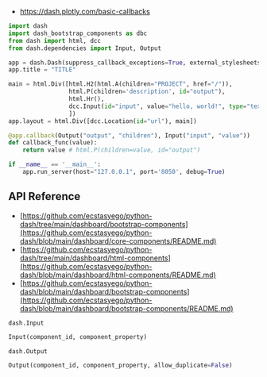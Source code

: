 - https://dash.plotly.com/basic-callbacks

```python
import dash
import dash_bootstrap_components as dbc
from dash import html, dcc
from dash.dependencies import Input, Output

app = dash.Dash(suppress_callback_exceptions=True, external_stylesheets=[dbc.themes.BOOTSTRAP])
app.title = "TITLE"

main = html.Div([html.H2(html.A(children="PROJECT", href="/")),
                 html.P(children='description', id="output"),
                 html.Hr(),
                 dcc.Input(id="input", value="hello, world!", type="text")
                 ])
app.layout = html.Div([dcc.Location(id="url"), main])

@app.callback(Output("output", "children"), Input("input", "value"))
def callback_func(value):
    return value # html.P(children=value, id="output")

if __name__ == '__main__':
    app.run_server(host="127.0.0.1", port='8050', debug=True)
```


## API Reference
- [https://github.com/ecstasyego/python-dash/tree/main/dashboard/bootstrap-components](https://github.com/ecstasyego/python-dash/blob/main/dashboard/core-components/README.md)
- [https://github.com/ecstasyego/python-dash/tree/main/dashboard/html-components](https://github.com/ecstasyego/python-dash/blob/main/dashboard/html-components/README.md)
- [https://github.com/ecstasyego/python-dash/blob/main/dashboard/bootstrap-components](https://github.com/ecstasyego/python-dash/blob/main/dashboard/bootstrap-components/README.md)

`dash.Input`
```python
Input(component_id, component_property)
```
`dash.Output`
```python
Output(component_id, component_property, allow_duplicate=False)
```
